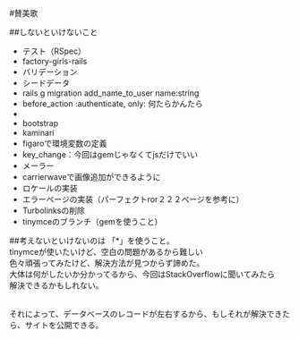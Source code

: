 #賛美歌

##しないといけないこと
<ul>
	<li>テスト（RSpec）</li>
	<li>factory-girls-rails</li>
	<li>バリデーション</li>
	<li>シードデータ</li>
	<li>rails g migration add_name_to_user name:string</li>
	<li>before_action :authenticate, only: 何たらかんたら<li>
	<li>bootstrap</li>
	<li>kaminari</li>
	<li>figaroで環境変数の定義</li>
	<li>key_change：今回はgemじゃなくてjsだけでいい</li>
	<li>メーラー</li>	
	<li>carrierwaveで画像追加ができるように</li>
	<li>ロケールの実装</li>
	<li>エラーぺージの実装（パーフェクトror２２２ぺージを参考に）</li>
	<li>Turbolinksの削除</li>
	<li>tinymceのブランチ（gemを使うこと）</li>
</ul>


##考えないといけないのは
「*」を使うこと。<br/>
tinymceが使いたいけど、空白の問題があるから難しい<br/>
色々頑張ってみたけど、解決方法が見つからず諦めた。<br/>
大体は何がしたいか分かってるから、今回はStackOverflowに聞いてみたら<br/>
解決できるかもしれない。<br/><br/>

それによって、データベースのレコードが左右するから、もしそれが解決できたら、サイトを公開できる。